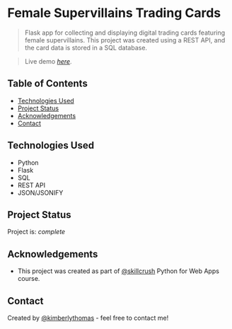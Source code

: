 # Female Supervillains Trading Cards
> Flask app for collecting and displaying digital trading cards featuring female supervillains. This project was created using a REST API, and the card data is stored in a SQL database.

<!--
I have another version of this project created using a Jinja templating [here](https://github.com/kimberlythomas/Female-Supervillains-Trading-Cards---Template-Version).
-->

> Live demo [_here_](https://female-supervillains-trading-cards.kimberlythomas.repl.co/). <!-- If you have the project hosted somewhere, include the link here. -->

## Table of Contents
* [Technologies Used](#technologies-used)
* [Project Status](#project-status)
* [Acknowledgements](#acknowledgements)
* [Contact](#contact)
<!-- * [License](#license) -->


## Technologies Used
- Python
- Flask
- SQL
- REST API
- JSON/JSONIFY


## Project Status
Project is: _complete_


## Acknowledgements
- This project was created as part of [@skillcrush](https://www.skillcrush.com) Python for Web Apps course.


## Contact
Created by [@kimberlythomas](https://github.com/kimberlythomas) - feel free to contact me!


<!-- Optional -->
<!-- ## License -->
<!-- This project is open source and available under the [... License](). -->
